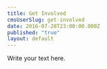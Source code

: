 ```yaml
---
title: Get Involved
cmsUserSlug: get-involved
date: 2016-07-28T23:00:00.000Z
published: "true"
layout: default
---
```


Write your text here.